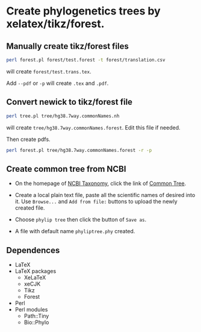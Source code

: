 # Create phylogenetics trees by xelatex/tikz/forest.

## Manually create tikz/forest files

```bash
perl forest.pl forest/test.forest -t forest/translation.csv
```

will create `forest/test.trans.tex`.

Add `--pdf` or `-p` will create `.tex` and `.pdf`.

## Convert newick to tikz/forest file

```bash
perl tree.pl tree/hg38.7way.commonNames.nh
```

will create `tree/hg38.7way.commonNames.forest`. Edit this file if needed.

Then create pdfs.

```bash
perl forest.pl tree/hg38.7way.commonNames.forest -r -p
```

## Create common tree from NCBI

* On the homepage of [NCBI Taxonomy](http://www.ncbi.nlm.nih.gov/taxonomy), click the link of
[Common Tree](http://www.ncbi.nlm.nih.gov/Taxonomy/CommonTree/wwwcmt.cgi).

* Create a local plain text file, paste all the scientific names of desired into it. Use `Browse...` and `Add from file:` buttons to upload the newly created file.

* Choose `phylip tree` then click the button of `Save as`.

* A file with default name `phyliptree.phy` created.

## Dependences

* LaTeX
* LaTeX packages
    * XeLaTeX
    * xeCJK
    * Tikz
    * Forest
* Perl
* Perl modules
    * Path::Tiny
    * Bio::Phylo
